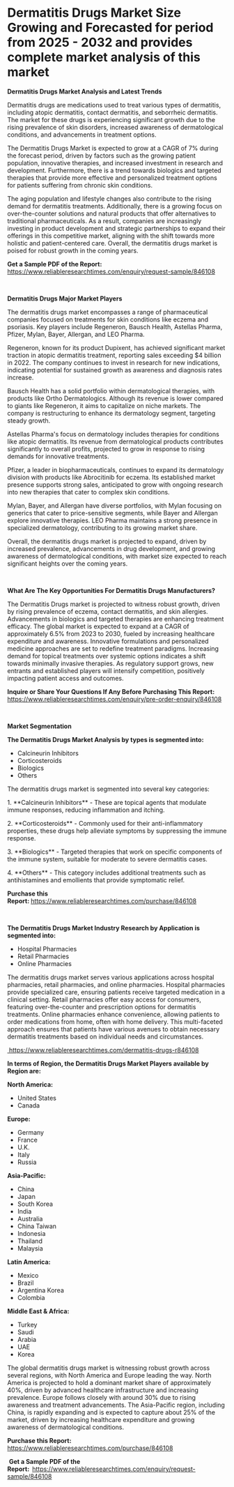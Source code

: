 <p><h1>Dermatitis Drugs Market Size Growing and Forecasted for period from 2025 - 2032 and provides complete market analysis of this market</h1></p><p><strong>Dermatitis Drugs Market Analysis and Latest Trends</strong></p>
<p><p>Dermatitis drugs are medications used to treat various types of dermatitis, including atopic dermatitis, contact dermatitis, and seborrheic dermatitis. The market for these drugs is experiencing significant growth due to the rising prevalence of skin disorders, increased awareness of dermatological conditions, and advancements in treatment options. </p><p>The Dermatitis Drugs Market is expected to grow at a CAGR of 7% during the forecast period, driven by factors such as the growing patient population, innovative therapies, and increased investment in research and development. Furthermore, there is a trend towards biologics and targeted therapies that provide more effective and personalized treatment options for patients suffering from chronic skin conditions. </p><p>The aging population and lifestyle changes also contribute to the rising demand for dermatitis treatments. Additionally, there is a growing focus on over-the-counter solutions and natural products that offer alternatives to traditional pharmaceuticals. As a result, companies are increasingly investing in product development and strategic partnerships to expand their offerings in this competitive market, aligning with the shift towards more holistic and patient-centered care.  Overall, the dermatitis drugs market is poised for robust growth in the coming years.</p></p>
<p><strong>Get a Sample PDF of the Report:&nbsp;</strong> <a href="https://www.reliableresearchtimes.com/enquiry/request-sample/846108?utm_campaign=2641&utm_medium=2&utm_source=Github&utm_content=ia&utm_term=19042025&utm_id=dermatitis-drugs">https://www.reliableresearchtimes.com/enquiry/request-sample/846108</a></p>
<p>&nbsp;</p>
<p><strong>Dermatitis Drugs Major Market Players</strong></p>
<p><p>The dermatitis drugs market encompasses a range of pharmaceutical companies focused on treatments for skin conditions like eczema and psoriasis. Key players include Regeneron, Bausch Health, Astellas Pharma, Pfizer, Mylan, Bayer, Allergan, and LEO Pharma. </p><p>Regeneron, known for its product Dupixent, has achieved significant market traction in atopic dermatitis treatment, reporting sales exceeding $4 billion in 2022. The company continues to invest in research for new indications, indicating potential for sustained growth as awareness and diagnosis rates increase.</p><p>Bausch Health has a solid portfolio within dermatological therapies, with products like Ortho Dermatologics. Although its revenue is lower compared to giants like Regeneron, it aims to capitalize on niche markets. The company is restructuring to enhance its dermatology segment, targeting steady growth.</p><p>Astellas Pharma's focus on dermatology includes therapies for conditions like atopic dermatitis. Its revenue from dermatological products contributes significantly to overall profits, projected to grow in response to rising demands for innovative treatments.</p><p>Pfizer, a leader in biopharmaceuticals, continues to expand its dermatology division with products like Abrocitinib for eczema. Its established market presence supports strong sales, anticipated to grow with ongoing research into new therapies that cater to complex skin conditions.</p><p>Mylan, Bayer, and Allergan have diverse portfolios, with Mylan focusing on generics that cater to price-sensitive segments, while Bayer and Allergan explore innovative therapies. LEO Pharma maintains a strong presence in specialized dermatology, contributing to its growing market share.</p><p>Overall, the dermatitis drugs market is projected to expand, driven by increased prevalence, advancements in drug development, and growing awareness of dermatological conditions, with market size expected to reach significant heights over the coming years.</p></p>
<p>&nbsp;</p>
<p><strong>What Are The Key Opportunities For Dermatitis Drugs Manufacturers?</strong></p>
<p><p>The Dermatitis Drugs market is projected to witness robust growth, driven by rising prevalence of eczema, contact dermatitis, and skin allergies. Advancements in biologics and targeted therapies are enhancing treatment efficacy. The global market is expected to expand at a CAGR of approximately 6.5% from 2023 to 2030, fueled by increasing healthcare expenditure and awareness. Innovative formulations and personalized medicine approaches are set to redefine treatment paradigms. Increasing demand for topical treatments over systemic options indicates a shift towards minimally invasive therapies. As regulatory support grows, new entrants and established players will intensify competition, positively impacting patient access and outcomes.</p></p>
<p><strong>Inquire or Share Your Questions If Any Before Purchasing This Report:</strong> <a href="https://www.reliableresearchtimes.com/enquiry/pre-order-enquiry/846108?utm_campaign=2641&utm_medium=2&utm_source=Github&utm_content=ia&utm_term=19042025&utm_id=dermatitis-drugs">https://www.reliableresearchtimes.com/enquiry/pre-order-enquiry/846108</a></p>
<p>&nbsp;</p>
<p><strong>Market Segmentation</strong></p>
<p><strong>The Dermatitis Drugs Market Analysis by types is segmented into:</strong></p>
<p><ul><li>Calcineurin Inhibitors</li><li>Corticosteroids</li><li>Biologics</li><li>Others</li></ul></p>
<p><p>The dermatitis drugs market is segmented into several key categories: </p><p>1. **Calcineurin Inhibitors** - These are topical agents that modulate immune responses, reducing inflammation and itching.</p><p>   </p><p>2. **Corticosteroids** - Commonly used for their anti-inflammatory properties, these drugs help alleviate symptoms by suppressing the immune response.</p><p>3. **Biologics** - Targeted therapies that work on specific components of the immune system, suitable for moderate to severe dermatitis cases.</p><p>4. **Others** - This category includes additional treatments such as antihistamines and emollients that provide symptomatic relief.</p></p>
<p><strong>Purchase this Report:&nbsp;</strong><a href="https://www.reliableresearchtimes.com/purchase/846108?utm_campaign=2641&utm_medium=2&utm_source=Github&utm_content=ia&utm_term=19042025&utm_id=dermatitis-drugs">https://www.reliableresearchtimes.com/purchase/846108</a></p>
<p>&nbsp;</p>
<p><strong>The Dermatitis Drugs Market Industry Research by Application is segmented into:</strong></p>
<p><ul><li>Hospital Pharmacies</li><li>Retail Pharmacies</li><li>Online Pharmacies</li></ul></p>
<p><p>The dermatitis drugs market serves various applications across hospital pharmacies, retail pharmacies, and online pharmacies. Hospital pharmacies provide specialized care, ensuring patients receive targeted medication in a clinical setting. Retail pharmacies offer easy access for consumers, featuring over-the-counter and prescription options for dermatitis treatments. Online pharmacies enhance convenience, allowing patients to order medications from home, often with home delivery. This multi-faceted approach ensures that patients have various avenues to obtain necessary dermatitis treatments based on individual needs and circumstances.</p></p>
<p><a href="https://www.reliableresearchtimes.com/dermatitis-drugs-r846108?utm_campaign=2641&utm_medium=2&utm_source=Github&utm_content=ia&utm_term=19042025&utm_id=dermatitis-drugs">&nbsp;https://www.reliableresearchtimes.com/dermatitis-drugs-r846108</a></p>
<p><strong>In terms of Region, the Dermatitis Drugs Market Players available by Region are:</strong></p>
<p>
    <p> <strong> North America: </strong>
        <ul>
            <li>United States</li>
            <li>Canada</li>
        </ul>
        </p> 
    <p> <strong> Europe: </strong>
        <ul>
            <li>Germany</li>
            <li>France</li>
            <li>U.K.</li>
            <li>Italy</li>
            <li>Russia</li>
        </ul>
        </p> 
    <p> <strong> Asia-Pacific: </strong>
        <ul>
            <li>China</li>
            <li>Japan</li>
            <li>South Korea</li>
            <li>India</li>
            <li>Australia</li>
            <li>China Taiwan</li>
            <li>Indonesia</li>
            <li>Thailand</li>
            <li>Malaysia</li>
        </ul>
        </p> 
    <p> <strong> Latin America: </strong>
        <ul>
            <li>Mexico</li>
            <li>Brazil</li>
            <li>Argentina Korea</li>
            <li>Colombia</li>
        </ul>
        </p> 
    <p> <strong> Middle East & Africa: </strong>
        <ul>
            <li>Turkey</li>
            <li>Saudi</li>
            <li>Arabia</li>
            <li>UAE</li>
            <li>Korea</li>
        </ul>
    </p>
    </p>
<p><p>The global dermatitis drugs market is witnessing robust growth across several regions, with North America and Europe leading the way. North America is projected to hold a dominant market share of approximately 40%, driven by advanced healthcare infrastructure and increasing prevalence. Europe follows closely with around 30% due to rising awareness and treatment advancements. The Asia-Pacific region, including China, is rapidly expanding and is expected to capture about 25% of the market, driven by increasing healthcare expenditure and growing awareness of dermatological conditions.</p></p>
<p><strong>Purchase this Report: </strong><a href="https://www.reliableresearchtimes.com/purchase/846108?utm_campaign=2641&utm_medium=2&utm_source=Github&utm_content=ia&utm_term=19042025&utm_id=dermatitis-drugs">https://www.reliableresearchtimes.com/purchase/846108</a></p>
<p>&nbsp;<strong>Get a Sample PDF of the Report:&nbsp;&nbsp;</strong><a href="https://www.reliableresearchtimes.com/enquiry/request-sample/846108?utm_campaign=2641&utm_medium=2&utm_source=Github&utm_content=ia&utm_term=19042025&utm_id=dermatitis-drugs">https://www.reliableresearchtimes.com/enquiry/request-sample/846108</a></p>
<p><strong></strong></p>
<p><p></p><p></p><p></p></p>